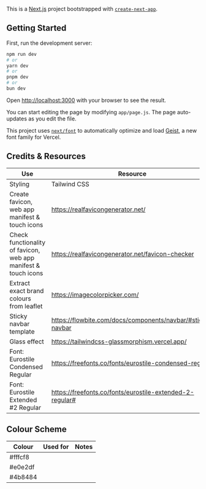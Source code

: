 This is a [Next.js](https://nextjs.org) project bootstrapped with [`create-next-app`](https://github.com/vercel/next.js/tree/canary/packages/create-next-app).

## Getting Started

First, run the development server:

```bash
npm run dev
# or
yarn dev
# or
pnpm dev
# or
bun dev
```

Open [http://localhost:3000](http://localhost:3000) with your browser to see the result.

You can start editing the page by modifying `app/page.js`. The page auto-updates as you edit the file.

This project uses [`next/font`](https://nextjs.org/docs/app/building-your-application/optimizing/fonts) to automatically optimize and load [Geist](https://vercel.com/font), a new font family for Vercel.


## Credits & Resources

| Use | Resource | Notes |
|----------------------------|------------------------|----------|
| Styling | Tailwind CSS |  |
| Create favicon, web app manifest & touch icons | https://realfavicongenerator.net/ |  |
| Check functionality of favicon, web app manifest & touch icons | https://realfavicongenerator.net/favicon-checker |  |
| Extract exact brand colours from leaflet | https://imagecolorpicker.com/ |  |
| Sticky navbar template | https://flowbite.com/docs/components/navbar/#sticky-navbar |  |
| Glass effect | https://tailwindcss-glassmorphism.vercel.app/ |  |
| Font: Eurostile Condensed Regular | https://freefonts.co/fonts/eurostile-condensed-regular |  |
| Font: Eurostile Extended #2 Regular | https://freefonts.co/fonts/eurostile-extended-2-regular# |  |

## Colour Scheme

| Colour | Used for | Notes |
|----------------------------|------------------------|----------|
| #fffcf8 |  |  |
| #e0e2df |  |  |
| #4b8484 |  |  |



<!-- ## Deploy on Vercel

The easiest way to deploy your Next.js app is to use the [Vercel Platform](https://vercel.com/new?utm_medium=default-template&filter=next.js&utm_source=create-next-app&utm_campaign=create-next-app-readme) from the creators of Next.js.

Check out our [Next.js deployment documentation](https://nextjs.org/docs/app/building-your-application/deploying) for more details. -->
